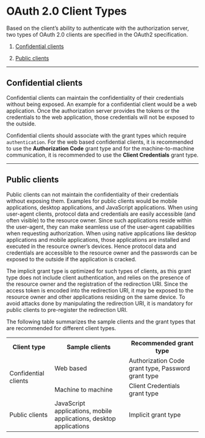 # OAuth 2.0 Client Types

Based on the client’s ability to authenticate with the authorization server,
two types of OAuth 2.0 clients are specified in the OAuth2 specification.

1. [Confidential clients](#confidential-clients)

2. [Public clients](#public-clients)

---

## Confidential clients

Confidential clients can maintain the confidentiality of their credentials without being exposed.
An example for a confidential client would be a web application. Once the authorization server provides the tokens
or the credentials to the web application, those credentials will not be exposed to the outside.

Confidential clients should associate with the grant types which require `authentication`. For the web based confidential clients,
it is recommended to use the **Authorization Code** grant type and for the machine-to-machine communication, it is recommended to use 
the **Client Credentials** grant type.

---

## Public clients

Public clients can not maintain the confidentiality of their credentials without exposing them. Examples for public clients would be
mobile applications, desktop applications, and JavaScript applications. When using user-agent clients,
protocol data and credentials are easily accessible (and often visible) to the resource owner. Since such applications 
reside within the user-agent, they can make seamless use of the user-agent capabilities when requesting authorization.
When using native applications like desktop applications and mobile applications, those applications are installed and
executed in the resource owner’s devices. Hence protocol data and credentials are accessible to the resource owner
and the passwords can be exposed to the outside if the application is cracked. 

The implicit grant type is optimized for such types of clients, as this grant type does not include client authentication,
and relies on the presence of the resource owner and the registration of the redirection URI. Since the access token 
is encoded into the redirection URI, it may be exposed to the resource owner and other applications residing on the 
same device. To avoid attacks done by manipulating the redirection URI, it is mandatory for public clients to pre-register 
the redirection URI.

The following table summarizes the sample clients and the grant types that are recommended for different client types.

<table>
  <tr>
    <th>Client type</th>
    <th>Sample clients</th>
    <th>Recommended grant type</th>
  </tr>
  <tr>
    <td rowspan="2">Confidential clients</td>
    <td>Web based</td>
    <td>Authorization Code grant type, Password grant type</td>
  </tr>
  <tr>
    <td>Machine to machine</td>
    <td>Client Credentials grant type</td>
  </tr>
  <tr>
    <td>Public clients</td>
    <td>JavaScript applications, mobile applications, desktop applications</td>
    <td>Implicit grant type</td>
  </tr>
</table>
                           
